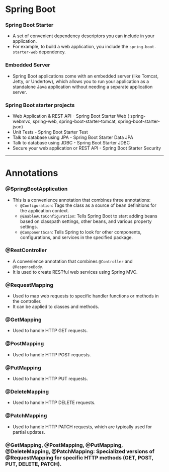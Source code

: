 # Spring Boot

### Spring Boot Starter
- A set of convenient dependency descriptors you can include in your application.
- For example, to build a web application, you include the `spring-boot-starter-web` dependency.

### Embedded Server
- Spring Boot applications come with an embedded server (like Tomcat, Jetty, or Undertow),
which allows you to run your application as a standalone Java application without needing a separate application server.

### Spring Boot starter projects
- Web Application & REST API - Spring Boot Starter Web ( spring-webmvc, spring-web, spring-boot-starter-tomcat, spring-boot-starter-json)
- Unit Tests - Spring Boot Starter Test
- Talk to database using JPA - Spring Boot Starter Data JPA
- Talk to database using JDBC - Spring Boot Starter JDBC
- Secure your web application or REST API - Spring Boot Starter Security

---

# Annotations

### @SpringBootApplication
- This is a convenience annotation that combines three annotations:
  - `@Configuration`: Tags the class as a source of bean definitions for the application context. 
  - `@EnableAutoConfiguration`: Tells Spring Boot to start adding beans based on classpath settings, other beans, and various property settings. 
  - `@ComponentScan`: Tells Spring to look for other components, configurations, and services in the specified package.

### @RestController
- A convenience annotation that combines `@Controller` and `@ResponseBody`. 
- It is used to create RESTful web services using Spring MVC.

### @RequestMapping
- Used to map web requests to specific handler functions or methods in the controller. 
- It can be applied to classes and methods.

### @GetMapping
- Used to handle HTTP GET requests.

### @PostMapping
- Used to handle HTTP POST requests.

### @PutMapping
- Used to handle HTTP PUT requests.

### @DeleteMapping
- Used to handle HTTP DELETE requests.

### @PatchMapping
- Used to handle HTTP PATCH requests, which are typically used for partial updates. 

### @GetMapping, @PostMapping, @PutMapping, @DeleteMapping, @PatchMapping: Specialized versions of @RequestMapping for specific HTTP methods (GET, POST, PUT, DELETE, PATCH).